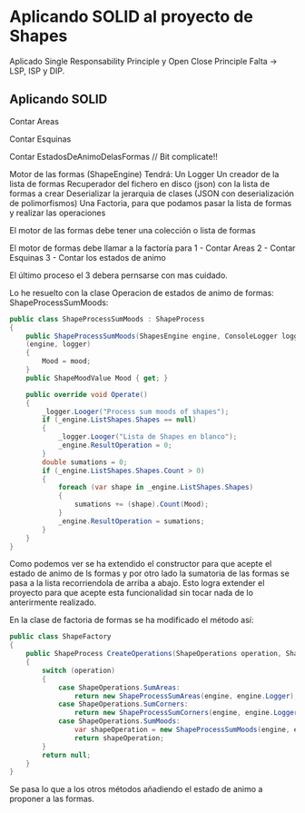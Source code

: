 # Aplicando SOLID al proyecto de Shapes

Aplicado Single Responsability Principle y Open Close Principle
Falta -> LSP, ISP y DIP.

## Aplicando SOLID

Contar Areas

Contar Esquinas

Contar EstadosDeAnimoDelasFormas // Bit complicate!!

Motor de las formas (ShapeEngine)
Tendrá:
Un Logger
Un creador de la lista de formas
Recuperador del fichero en disco (json) con la lista de formas a crear
Deserializar la jerarquia de clases (JSON con deserialización de polimorfismos)
Una Factoria, para que podamos pasar la lista de formas y realizar las operaciones

El motor de las formas debe tener una colección o lista de formas

El motor de formas debe llamar a la factoría para
 1 - Contar Areas
 2 - Contar Esquinas
 3 - Contar los estados de animo

El último proceso el 3 debera pernsarse con mas cuidado.

Lo he resuelto con la clase Operacion de estados de animo de formas:
ShapeProcessSumMoods:

```c#
public class ShapeProcessSumMoods : ShapeProcess
{
    public ShapeProcessSumMoods(ShapesEngine engine, ConsoleLogger logger, ShapeMoodValue mood) : base
    (engine, logger)
    {
        Mood = mood;
    }
    public ShapeMoodValue Mood { get; }

    public override void Operate()
    {
        _logger.Looger("Process sum moods of shapes");
        if (_engine.ListShapes.Shapes == null)
        {
            _logger.Looger("Lista de Shapes en blanco");
            _engine.ResultOperation = 0;
        }
        double sumations = 0;
        if (_engine.ListShapes.Shapes.Count > 0)
        {
            foreach (var shape in _engine.ListShapes.Shapes)
            {
                sumations += (shape).Count(Mood);
            }
            _engine.ResultOperation = sumations;
        }
    }
}
```
Como podemos ver se ha extendido el constructor para que acepte el estado de animo de ls formas
y por otro lado la sumatoria de las formas se pasa a la lista recorriendola de arriba a abajo.
Esto logra extender el proyecto para que acepte esta funcionalidad sin tocar nada de lo anterirmente realizado.

En la clase de factoria de formas se ha modificado el método así:
```c#
public class ShapeFactory
{
    public ShapeProcess CreateOperations(ShapeOperations operation, ShapesEngine engine)
    {
        switch (operation)
        {
            case ShapeOperations.SumAreas:
                return new ShapeProcessSumAreas(engine, engine.Logger); 
            case ShapeOperations.SumCorners:
                return new ShapeProcessSumCorners(engine, engine.Logger);
            case ShapeOperations.SumMoods:
                var shapeOperation = new ShapeProcessSumMoods(engine, engine.Logger,ShapeMoodValue.Happy);
                return shapeOperation;
        }
        return null;
    }
}
```
Se pasa lo que a los otros métodos añadiendo el estado de animo a proponer a las formas.

